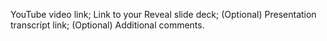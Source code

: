 YouTube video link;
Link to your Reveal slide deck;
(Optional) Presentation transcript link;
(Optional) Additional comments.